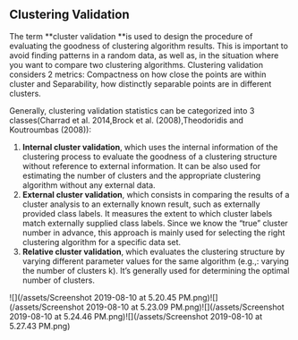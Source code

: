 ## Clustering Validation

The term **cluster validation **is used to design the procedure of evaluating the goodness of clustering algorithm results. This is important to avoid finding patterns in a random data, as well as, in the situation where you want to compare two clustering algorithms. Clustering validation considers 2 metrics: Compactness on how close the points are within cluster and Separability, how distinctly separable points are in different clusters.

Generally, clustering validation statistics can be categorized into 3 classes\(Charrad et al. 2014,Brock et al. \(2008\),Theodoridis and Koutroumbas \(2008\)\):

1. **Internal cluster validation**, which uses the internal information of the clustering process to evaluate the goodness of a clustering structure without reference to external information. It can be also used for estimating the number of clusters and the appropriate clustering algorithm without any external data.
2. **External cluster validation**, which consists in comparing the results of a cluster analysis to an externally known result, such as externally provided class labels. It measures the extent to which cluster labels match externally supplied class labels. Since we know the “true” cluster number in advance, this approach is mainly used for selecting the right clustering algorithm for a specific data set.
3. **Relative cluster validation**, which evaluates the clustering structure by varying different parameter values for the same algorithm \(e.g.,: varying the number of clusters k\). It’s generally used for determining the optimal number of clusters.

![](/assets/Screenshot 2019-08-10 at 5.20.45 PM.png)![](/assets/Screenshot 2019-08-10 at 5.23.09 PM.png)![](/assets/Screenshot 2019-08-10 at 5.24.46 PM.png)![](/assets/Screenshot 2019-08-10 at 5.27.43 PM.png)

